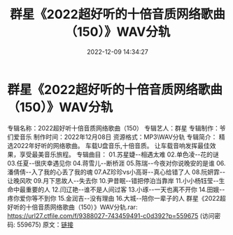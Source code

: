 ﻿---
title: 群星《2022超好听的十倍音质网络歌曲（150）》WAV分轨
date: 2022-12-09 14:34:27
categories: WAV车载音乐、镜像
tags: 华语中文
---
# 群星《2022超好听的十倍音质网络歌曲（150）》WAV分轨

专辑名称：2022超好听十倍音质网络歌曲（150）
专辑艺人：群星
专辑制作：爷们爱音乐
制作时间：2022年12月08日
资源格式：MP3\WAV分轨
专辑简介：
精选2022年好听的网络歌曲。
车载U盘音乐,十倍音质。
让车载音响发挥最佳效果，享受最美音乐旅程。
专辑曲目：
01.苏星婕--相遇太难
02.单色凌--花的谜
03.任夏--很庆幸遇见你
04.蒋雪儿--断桥涯
05.陈瑞--今夜对你说晚安的是谁
06.潘倩倩--入了我的心丢了我的魂
07.AZ珍珍vs小高哥--真心给错了人
08.阮妍霏--让晚风吹
09.月下思故人--失去你
10.尹昔眠--错把停泊当靠岸
11.小小杨钰莹--生命中最重要的人
12.闫辽艳--谁不是人间过客
13.小琢--一天也离不开你
14.田娥--疼你爱你等不到你
15.金润吉--没有理由
16.大城--陪你一辈子的人
群星《2022超好听的十倍音质网络歌曲（150）》WAV分轨.rar:
https://url27.ctfile.com/f/9388027-743459491-c0d392?p=559675
(访问密码: 559675)
原文：[链接](https://blog.sina.com.cn/s/blog_1647c7e76010310j7.html)